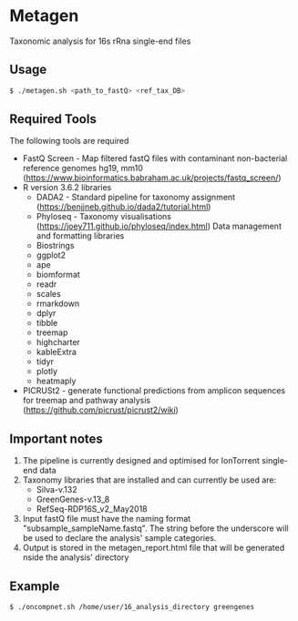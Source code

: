 # Metagen

Taxonomic analysis for 16s rRna single-end files

## Usage

```sh
$ ./metagen.sh <path_to_fastQ> <ref_tax_DB>
```

## Required Tools

The following tools are required

* FastQ Screen - Map filtered fastQ files with contaminant non-bacterial reference genomes hg19, mm10 (https://www.bioinformatics.babraham.ac.uk/projects/fastq_screen/)
* R version 3.6.2 libraries
    * DADA2 - Standard pipeline for taxonomy assignment (https://benjjneb.github.io/dada2/tutorial.html)
    * Phyloseq - Taxonomy visualisations (https://joey711.github.io/phyloseq/index.html)
    Data management and formatting libraries
    * Biostrings
    * ggplot2
    * ape
    * biomformat
    * readr
    * scales
    * rmarkdown
    * dplyr
    * tibble
    * treemap
    * highcharter
    * kableExtra
    * tidyr
    * plotly
    * heatmaply
* PICRUSt2 - generate functional predictions from amplicon sequences for treemap and pathway analysis (https://github.com/picrust/picrust2/wiki)

## Important notes
1. The pipeline is currently designed and optimised for IonTorrent single-end data
2. Taxonomy libraries that are installed and can currently be used are:
    - Silva-v.132
    - GreenGenes-v.13_8
    - RefSeq-RDP16S_v2_May2018
3. Input fastQ file must have the naming format "subsample_sampleName.fastq". The string before the underscore will be used to declare the analysis' sample categories.
4. Output is stored in the metagen_report.html file that will be generated nside the analysis' directory


## Example
```sh
$ ./oncompnet.sh /home/user/16_analysis_directory greengenes
```